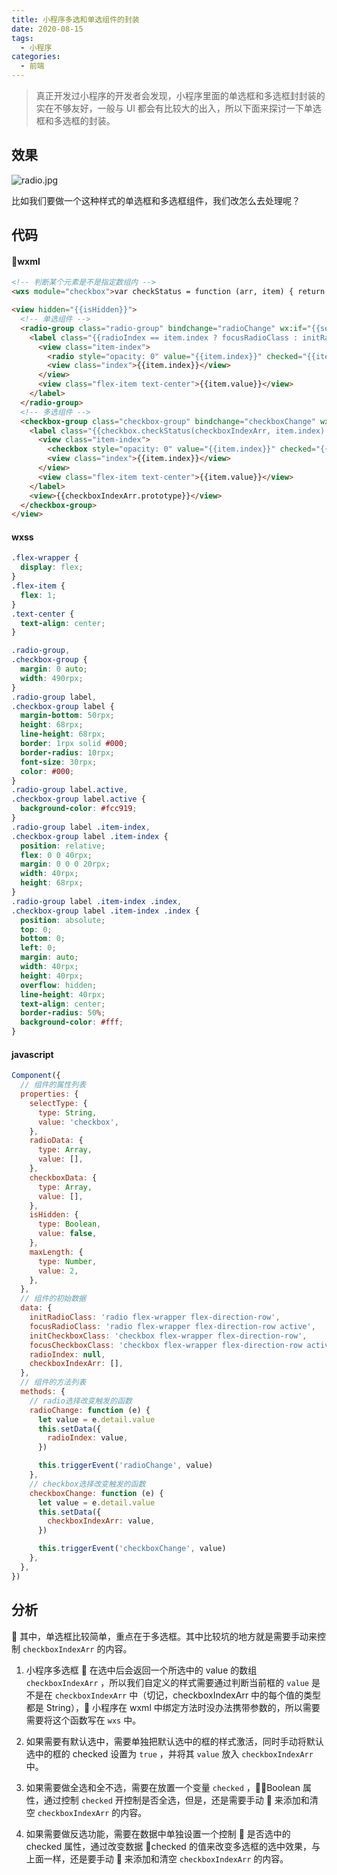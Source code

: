 ```yaml
---
title: 小程序多选和单选组件的封装
date: 2020-08-15
tags:
  - 小程序
categories:
  - 前端
---
```


> 真正开发过小程序的开发者会发现，小程序里面的单选框和多选框封封装的实在不够友好，一般与 UI 都会有比较大的出入，所以下面来探讨一下单选框和多选框的封装。

<!-- more -->

## 效果

![radio.jpg](https://upload-images.jianshu.io/upload_images/4660406-8105fc181c9d2180.jpg?imageMogr2/auto-orient/strip%7CimageView2/2/w/1240)

比如我们要做一个这种样式的单选框和多选框组件，我们改怎么去处理呢？

## 代码

#### wxml

```html
<!-- 判断某个元素是不是指定数组内 -->
<wxs module="checkbox">var checkStatus = function (arr, item) { return arr.indexOf(item) >= 0 }; module.exports.checkStatus = checkStatus;</wxs>

<view hidden="{{isHidden}}">
  <!-- 单选组件 -->
  <radio-group class="radio-group" bindchange="radioChange" wx:if="{{selectType == 'radio'}}">
    <label class="{{radioIndex == item.index ? focusRadioClass : initRadioClass}}" wx:for="{{radioData}}" wx:key="{{index}}" id="{{item.index}}">
      <view class="item-index">
        <radio style="opacity: 0" value="{{item.index}}" checked="{{item.checked}}" />
        <view class="index">{{item.index}}</view>
      </view>
      <view class="flex-item text-center">{{item.value}}</view>
    </label>
  </radio-group>
  <!-- 多选组件 -->
  <checkbox-group class="checkbox-group" bindchange="checkboxChange" wx:if="{{selectType == 'checkbox'}}">
    <label class="{{checkbox.checkStatus(checkboxIndexArr, item.index) ? focusCheckboxClass : initCheckboxClass}}" wx:for="{{checkboxData}}" wx:key="{{index}}" id="{{item.index}}">
      <view class="item-index">
        <checkbox style="opacity: 0" value="{{item.index}}" checked="{{item.checked}}" disabled="{{checkboxIndexArr.length > maxLength - 1 && !checkbox.checkStatus(checkboxIndexArr, item.index)}}" />
        <view class="index">{{item.index}}</view>
      </view>
      <view class="flex-item text-center">{{item.value}}</view>
    </label>
    <view>{{checkboxIndexArr.prototype}}</view>
  </checkbox-group>
</view>
```

#### wxss

```css
.flex-wrapper {
  display: flex;
}
.flex-item {
  flex: 1;
}
.text-center {
  text-align: center;
}

.radio-group,
.checkbox-group {
  margin: 0 auto;
  width: 490rpx;
}
.radio-group label,
.checkbox-group label {
  margin-bottom: 50rpx;
  height: 68rpx;
  line-height: 68rpx;
  border: 1rpx solid #000;
  border-radius: 10rpx;
  font-size: 30rpx;
  color: #000;
}
.radio-group label.active,
.checkbox-group label.active {
  background-color: #fcc919;
}
.radio-group label .item-index,
.checkbox-group label .item-index {
  position: relative;
  flex: 0 0 40rpx;
  margin: 0 0 0 20rpx;
  width: 40rpx;
  height: 68rpx;
}
.radio-group label .item-index .index,
.checkbox-group label .item-index .index {
  position: absolute;
  top: 0;
  bottom: 0;
  left: 0;
  margin: auto;
  width: 40rpx;
  height: 40rpx;
  overflow: hidden;
  line-height: 40rpx;
  text-align: center;
  border-radius: 50%;
  background-color: #fff;
}
```

#### javascript

```javascript
Component({
  // 组件的属性列表
  properties: {
    selectType: {
      type: String,
      value: 'checkbox',
    },
    radioData: {
      type: Array,
      value: [],
    },
    checkboxData: {
      type: Array,
      value: [],
    },
    isHidden: {
      type: Boolean,
      value: false,
    },
    maxLength: {
      type: Number,
      value: 2,
    },
  },
  // 组件的初始数据
  data: {
    initRadioClass: 'radio flex-wrapper flex-direction-row',
    focusRadioClass: 'radio flex-wrapper flex-direction-row active',
    initCheckboxClass: 'checkbox flex-wrapper flex-direction-row',
    focusCheckboxClass: 'checkbox flex-wrapper flex-direction-row active',
    radioIndex: null,
    checkboxIndexArr: [],
  },
  // 组件的方法列表
  methods: {
    // radio选择改变触发的函数
    radioChange: function (e) {
      let value = e.detail.value
      this.setData({
        radioIndex: value,
      })

      this.triggerEvent('radioChange', value)
    },
    // checkbox选择改变触发的函数
    checkboxChange: function (e) {
      let value = e.detail.value
      this.setData({
        checkboxIndexArr: value,
      })

      this.triggerEvent('checkboxChange', value)
    },
  },
})
```

## 分析

 其中，单选框比较简单，重点在于多选框。其中比较坑的地方就是需要手动来控制 `checkboxIndexArr` 的内容。<br>

1. 小程序多选框  在选中后会返回一个所选中的 value 的数组 `checkboxIndexArr` ，所以我们自定义的样式需要通过判断当前框的 `value` 是不是在 `checkboxIndexArr` 中（切记，checkboxIndexArr 中的每个值的类型都是 String）， 小程序在 wxml 中绑定方法时没办法携带参数的，所以需要需要将这个函数写在 `wxs` 中。

2. 如果需要有默认选中，需要单独把默认选中的框的样式激活，同时手动将默认选中的框的 checked 设置为 `true` ，并将其 `value` 放入 `checkboxIndexArr` 中。

3. 如果需要做全选和全不选，需要在放置一个变量 `checked` ，Boolean 属性，通过控制 `checked` 开控制是否全选，但是，还是需要手动  来添加和清空 `checkboxIndexArr` 的内容。

4. 如果需要做反选功能，需要在数据中单独设置一个控制  是否选中的 checked 属性，通过改变数据 checked 的值来改变多选框的选中效果，与上面一样，还是要手动  来添加和清空 `checkboxIndexArr` 的内容。


